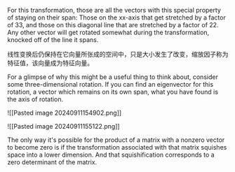 For this transformation, those are all the vectors with this special property of staying on their span: Those on the xx-axis that get stretched by a factor of 33, and those on this diagonal line that are stretched by a factor of 22. Any other vector will get rotated somewhat during the transformation, knocked off of the line it spans.

线性变换后仍保持在它向量所张成的空间中，只是大小发生了改变，缩放因子称为特征值，该向量成为特征向量。

For a glimpse of why this might be a useful thing to think about, consider some three-dimensional rotation. If you can find an eigenvector for this rotation, a vector which remains on its own span, what you have found is the axis of rotation.

![[Pasted image 20240911154902.png]]

![[Pasted image 20240911155122.png]]

The only way it's possible for the product of a matrix with a nonzero vector to become zero is if the transformation associated with that matrix squishes space into a lower dimension. And that squishification corresponds to a zero determinant of the matrix.